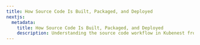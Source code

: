 ```yaml
---
title: How Source Code Is Built, Packaged, and Deployed
nextjs:
  metadata:
    title: How Source Code Is Built, Packaged, and Deployed
    description: Understanding the source code workflow in Kubenest from build to deployment.
---
```

